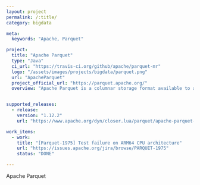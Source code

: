 ```yaml
---
layout: project
permalink: /:title/
category: bigdata

meta:
  keywords: "Apache, Parquet"

project:
  title: "Apache Parquet"
  type: "Java"
  ci_url: "https://travis-ci.org/github/apache/parquet-mr"
  logo: "/assets/images/projects/bigdata/parquet.png"
  url: "ApacheParquet"
  project_official_url: "https://parquet.apache.org/"
  overview: "Apache Parquet is a columnar storage format available to any project in the Hadoop ecosystem, regardless of the choice of data processing framework, data model or programming language."


supported_releases:
  - release:
    version: "1.12.2"
    url: "https://www.apache.org/dyn/closer.lua/parquet/apache-parquet-1.12.2/apache-parquet-1.12.2.tar.gz"

work_items:
  - work:
    title: "[Parquet-1975] Test failure on ARM64 CPU architecture"
    url: "https://issues.apache.org/jira/browse/PARQUET-1975"
    status: "DONE"

---
```


<p>Apache Parquet</p>
